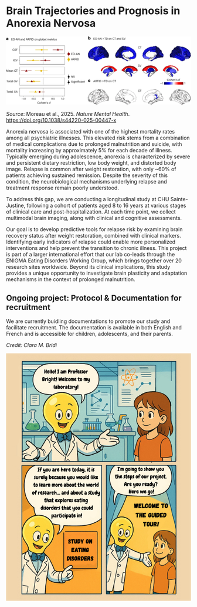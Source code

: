 # Brain Trajectories and Prognosis in Anorexia Nervosa

![Anorexia](_static/images/anorexia.webp)

<i>Source</i>: Moreau et al., 2025. <i>Nature Mental Health</i>. https://doi.org/10.1038/s44220-025-00447-x 

Anorexia nervosa is associated with one of the highest mortality rates among all psychiatric illnesses. This elevated risk stems from a combination of medical complications due to prolonged malnutrition and suicide, with mortality increasing by approximately 5% for each decade of illness. Typically emerging during adolescence, anorexia is characterized by severe and persistent dietary restriction, low body weight, and distorted body image. Relapse is common after weight restoration, with only ~60% of patients achieving sustained remission. Despite the severity of this condition, the neurobiological mechanisms underlying relapse and treatment response remain poorly understood.  

To address this gap, we are conducting a longitudinal study at CHU Sainte-Justine, following a cohort of patients aged 8 to 16 years at various stages of clinical care and post-hospitalization. At each time point, we collect multimodal brain imaging, along with clinical and cognitive assessments.  

Our goal is to develop predictive tools for relapse risk by examining brain recovery status after weight restoration, combined with clinical markers. Identifying early indicators of relapse could enable more personalized interventions and help prevent the transition to chronic illness. This project is part of a larger international effort that our lab co-leads through the ENIGMA Eating Disorders Working Group, which brings together over 20 research sites worldwide. Beyond its clinical implications, this study provides a unique opportunity to investigate brain plasticity and adaptation mechanisms in the context of prolonged malnutrition.

## Ongoing project: Protocol & Documentation for recruitment
We are currently buidling documentations to promote our study and facilitate recruitment. The documentation is available in both English and French and is accessible for children, adolescents, and their parents.

<i>Credit: Clara M. Bridi</i>

![BD](_static/images/ED_bd_recruitment.png)
